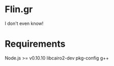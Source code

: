 Flin.gr
======

I don't even know!

Requirements
======
Node.js >= v0.10.10
libcairo2-dev
pkg-config
g++
